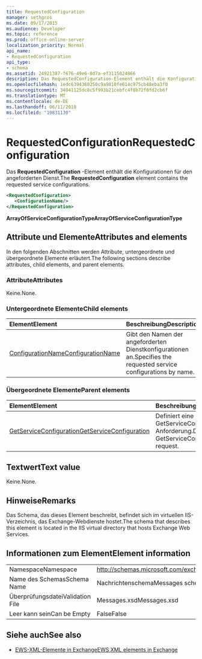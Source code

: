 ```yaml
---
title: RequestedConfiguration
manager: sethgros
ms.date: 09/17/2015
ms.audience: Developer
ms.topic: reference
ms.prod: office-online-server
localization_priority: Normal
api_name:
- RequestedConfiguration
api_type:
- schema
ms.assetid: 24921387-f676-49e6-8d7a-ef3115024866
description: Das RequestedConfiguration-Element enthält die Konfigurationen für den angeforderten Dienst.
ms.openlocfilehash: 1edc6394360250c9a9810fe614c975cb48eba3f0
ms.sourcegitcommit: 34041125dc8c5f993b21cebfc4f8b72f0fd2cb6f
ms.translationtype: MT
ms.contentlocale: de-DE
ms.lasthandoff: 06/11/2018
ms.locfileid: "19831130"
---
```

# <a name="requestedconfiguration"></a><span data-ttu-id="81bdf-103">RequestedConfiguration</span><span class="sxs-lookup"><span data-stu-id="81bdf-103">RequestedConfiguration</span></span>

<span data-ttu-id="81bdf-104">Das **RequestedConfiguration** -Element enthält die Konfigurationen für den angeforderten Dienst.</span><span class="sxs-lookup"><span data-stu-id="81bdf-104">The **RequestedConfiguration** element contains the requested service configurations.</span></span> 
  
```XML
<RequestedConfiguration>
   <ConfigurationName/>
</RequestedConfiguration>
```

 <span data-ttu-id="81bdf-105">**ArrayOfServiceConfigurationType**</span><span class="sxs-lookup"><span data-stu-id="81bdf-105">**ArrayOfServiceConfigurationType**</span></span>
## <a name="attributes-and-elements"></a><span data-ttu-id="81bdf-106">Attribute und Elemente</span><span class="sxs-lookup"><span data-stu-id="81bdf-106">Attributes and elements</span></span>

<span data-ttu-id="81bdf-107">In den folgenden Abschnitten werden Attribute, untergeordnete und übergeordnete Elemente erläutert.</span><span class="sxs-lookup"><span data-stu-id="81bdf-107">The following sections describe attributes, child elements, and parent elements.</span></span>
  
### <a name="attributes"></a><span data-ttu-id="81bdf-108">Attribute</span><span class="sxs-lookup"><span data-stu-id="81bdf-108">Attributes</span></span>

<span data-ttu-id="81bdf-109">Keine.</span><span class="sxs-lookup"><span data-stu-id="81bdf-109">None.</span></span>
  
### <a name="child-elements"></a><span data-ttu-id="81bdf-110">Untergeordnete Elemente</span><span class="sxs-lookup"><span data-stu-id="81bdf-110">Child elements</span></span>

|<span data-ttu-id="81bdf-111">**Element**</span><span class="sxs-lookup"><span data-stu-id="81bdf-111">**Element**</span></span>|<span data-ttu-id="81bdf-112">**Beschreibung**</span><span class="sxs-lookup"><span data-stu-id="81bdf-112">**Description**</span></span>|
|:-----|:-----|
|[<span data-ttu-id="81bdf-113">ConfigurationName</span><span class="sxs-lookup"><span data-stu-id="81bdf-113">ConfigurationName</span></span>](configurationname.md) <br/> |<span data-ttu-id="81bdf-114">Gibt den Namen der angeforderten Dienstkonfigurationen an.</span><span class="sxs-lookup"><span data-stu-id="81bdf-114">Specifies the requested service configurations by name.</span></span>  <br/> |
   
### <a name="parent-elements"></a><span data-ttu-id="81bdf-115">Übergeordnete Elemente</span><span class="sxs-lookup"><span data-stu-id="81bdf-115">Parent elements</span></span>

|<span data-ttu-id="81bdf-116">**Element**</span><span class="sxs-lookup"><span data-stu-id="81bdf-116">**Element**</span></span>|<span data-ttu-id="81bdf-117">**Beschreibung**</span><span class="sxs-lookup"><span data-stu-id="81bdf-117">**Description**</span></span>|
|:-----|:-----|
|[<span data-ttu-id="81bdf-118">GetServiceConfiguration</span><span class="sxs-lookup"><span data-stu-id="81bdf-118">GetServiceConfiguration</span></span>](getserviceconfiguration.md) <br/> |<span data-ttu-id="81bdf-119">Definiert eine GetServiceConfiguration-Anforderung.</span><span class="sxs-lookup"><span data-stu-id="81bdf-119">Defines a GetServiceConfiguration request.</span></span>  <br/> |
   
## <a name="text-value"></a><span data-ttu-id="81bdf-120">Textwert</span><span class="sxs-lookup"><span data-stu-id="81bdf-120">Text value</span></span>

<span data-ttu-id="81bdf-121">Keine.</span><span class="sxs-lookup"><span data-stu-id="81bdf-121">None.</span></span>
  
## <a name="remarks"></a><span data-ttu-id="81bdf-122">Hinweise</span><span class="sxs-lookup"><span data-stu-id="81bdf-122">Remarks</span></span>

<span data-ttu-id="81bdf-123">Das Schema, das dieses Element beschreibt, befindet sich im virtuellen IIS-Verzeichnis, das Exchange-Webdienste hostet.</span><span class="sxs-lookup"><span data-stu-id="81bdf-123">The schema that describes this element is located in the IIS virtual directory that hosts Exchange Web Services.</span></span>
  
## <a name="element-information"></a><span data-ttu-id="81bdf-124">Informationen zum Element</span><span class="sxs-lookup"><span data-stu-id="81bdf-124">Element information</span></span>

|||
|:-----|:-----|
|<span data-ttu-id="81bdf-125">Namespace</span><span class="sxs-lookup"><span data-stu-id="81bdf-125">Namespace</span></span>  <br/> |http://schemas.microsoft.com/exchange/services/2006/messages  <br/> |
|<span data-ttu-id="81bdf-126">Name des Schemas</span><span class="sxs-lookup"><span data-stu-id="81bdf-126">Schema Name</span></span>  <br/> |<span data-ttu-id="81bdf-127">Nachrichtenschema</span><span class="sxs-lookup"><span data-stu-id="81bdf-127">Messages schema</span></span>  <br/> |
|<span data-ttu-id="81bdf-128">Überprüfungsdatei</span><span class="sxs-lookup"><span data-stu-id="81bdf-128">Validation File</span></span>  <br/> |<span data-ttu-id="81bdf-129">Messages.xsd</span><span class="sxs-lookup"><span data-stu-id="81bdf-129">Messages.xsd</span></span>  <br/> |
|<span data-ttu-id="81bdf-130">Leer kann sein</span><span class="sxs-lookup"><span data-stu-id="81bdf-130">Can be Empty</span></span>  <br/> |<span data-ttu-id="81bdf-131">False</span><span class="sxs-lookup"><span data-stu-id="81bdf-131">False</span></span>  <br/> |
   
## <a name="see-also"></a><span data-ttu-id="81bdf-132">Siehe auch</span><span class="sxs-lookup"><span data-stu-id="81bdf-132">See also</span></span>



- [<span data-ttu-id="81bdf-133">EWS-XML-Elemente in Exchange</span><span class="sxs-lookup"><span data-stu-id="81bdf-133">EWS XML elements in Exchange</span></span>](ews-xml-elements-in-exchange.md)

